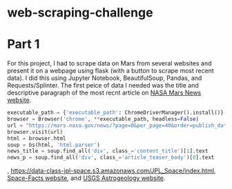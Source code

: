 # web-scraping-challenge

# Part 1
For this project, I had to scrape data on Mars from several websites and present it on a webpage using flask (with a button to scrape most recent data). I did this using Jupyter Notebook, BeautifulSoup, Pandas, and Requests/Splinter. 
The first peice of data I needed was the title and descriptive paragraph of the most recnt article on [NASA Mars News website](https://mars.nasa.gov/news/). 
```python
executable_path = {'executable_path': ChromeDriverManager().install()}
browser = Browser('chrome', **executable_path, headless=False)
url = "https://mars.nasa.gov/news/?page=0&per_page=40&order=publish_date+desc%2Ccreated_at+desc&search=&category=19%2C165%2C184%2C204&blank_scope=Latest"
browser.visit(url)
html = browser.html
soup = bs(html, 'html.parser')
news_title = soup.find_all('div', class_='content_title')[1].text
news_p = soup.find_all('div', class_='article_teaser_body')[0].text
```

, <https://data-class-jpl-space.s3.amazonaws.com/JPL_Space/index.html>, [Space-Facts website](https://space-facts.com/mars/), and [USGS Astrogeology website](https://astrogeology.usgs.gov/search/results?q=hemisphere+enhanced&k1=target&v1=Mars).
